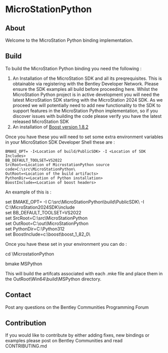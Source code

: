 # MicroStationPython
## About

Welcome to the MicroStation Python binding implementation.

## Build
To build the MicroStation Python binding you need the following :
  1. An Installation of the MicroStation SDK and all its preqrequisites. This is obtainable via registering with the Bentley Developer Network. Please ensure the SDK examples all build before proceeding here. Whilst the MicroStation Python project is in active development you will need the latest MicroStation SDK starting with the MicroStation 2024 SDK. As we proceed we will potentially need to add new functionality to the SDK to support features in the MicroStation Python implementation, so if you discover issues with building the code please verify you have the latest released MicroStation SDK
  2. An installation of [Boost version 1.8.2](https://www.boost.org/users/history/version_1_82_0.html)

Once you have these you will need to set some extra environment variables in your MicroStation SDK Developer Shell these are :

    BMAKE_OPT= -I<Location of build/PublicSDK> -I <Location of SDK Includes>
    BB_DEFAULT_TOOLSET=VS2022
    SrcRoot=<Location of MicrostationPython source code>C:\src\MicroStationPython\
    OutRoot=<Location of the build artifacts>
    PythonDir=<Location of Python installation>
    BoostInclude=<Location of boost headers>

An example of this is :

  set BMAKE_OPT= -I C:\src\MicroStationPython\build\PublicSDK\ -I C:\MicroStation2024SDK\include\
  set BB_DEFAULT_TOOLSET=VS2022  
  set SrcRoot=C:\src\MicroStationPython\
  set OutRoot=C:\out\MicroStationPython\
  set PythonDir=C:\Python312\
  set BoostInclude=c:\boost\boost_1_82_0\

Once you have these set in your environment you can do :

   cd \MicrostationPython

   bmake MSPython

This will build the artifcats associated with each .mke file and place them in the OutRoot\Win64\build\MSPython directory.

## Contact

Post any questions on the Bentley Communities Programming Forum

## Contribution

If you would like to contribute by either adding fixes, new bindings or examples please post on Bentley Communities and read CONTRIBUTING.md